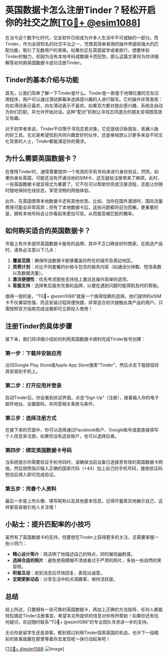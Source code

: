 # 英国数据卡怎么注册Tinder？轻松开启你的社交之旅[[TG💪+ @esim1088](https://t.me/s/esim1088)]

在当今这个数字化时代，交友软件已经成为许多人生活中不可或缺的一部分。而Tinder，作为全球知名的社交平台之一，凭借其简单易用的操作界面和强大的匹配功能，吸引了无数用户的青睐。如果你正在英国留学或者旅行，想要体验Tinder的魅力，却因为没有本地号码或数据卡而犯愁，那么这篇文章将为你详细解答如何用英国数据卡成功注册Tinder。

## Tinder的基本介绍与功能

首先，让我们简单了解一下Tinder是什么。Tinder是一款基于地理位置的交友应用程序，用户可以通过滑动屏幕来选择感兴趣的人进行聊天。它的操作非常直观：向右滑动表示喜欢，向左滑动表示不喜欢。如果双方都对彼此感兴趣，系统会自动为你们匹配，并允许开始对话。这种“配对”机制让寻找志同道合的朋友变得既高效又有趣。

对于初学者来说，Tinder不仅限于寻找恋爱对象，它还是结识新朋友、拓展人脉的好工具。无论是希望找到共同兴趣爱好的伙伴，还是单纯想认识更多来自不同文化背景的人士，Tinder都能满足你的需求。

## 为什么需要英国数据卡？

在使用Tinder时，通常需要提供一个有效的手机号码来进行身份验证。然而，如果你身处英国，可能还没有开通当地的SIM卡，这无疑给注册带来了麻烦。此时，一张英国数据卡就显得尤为重要了。它不仅可以帮助你完成注册流程，还能让你随时随地保持在线状态，享受流畅的网络体验。

此外，在英国使用本地数据卡还有其他优势。比如，当你在国外漫游时，国际流量费用可能会非常高昂；但有了本地数据卡后，这些问题都将迎刃而解。更重要的是，拥有本地号码会让你看起来更加可信，从而提高被匹配的概率。

## 如何购买适合的英国数据卡？

市面上有许多提供英国数据卡服务的品牌，其中不乏口碑良好的商家。在挑选产品时，请务必注意以下几点：

1. **覆盖范围**：确保所选数据卡能够覆盖你所在的城市及周边地区。
2. **资费计划**：对比不同套餐的价格与包含的服务内容（如通话分钟数、短信条数以及数据流量）。
3. **激活便捷性**：优先考虑那些支持线上激活且操作简单的选项。
4. **客服支持**：选择售后服务完善的品牌，以便在遇到问题时能得到及时的帮助。

值得一提的是，“TG💪+ @esim1088”就是一个值得信赖的选择。他们提供的eSIM卡不仅兼容性强，而且安装过程简便快捷，非常适合初次接触此类产品的用户。只需按照官方指南完成设置即可立即投入使用！

## 注册Tinder的具体步骤

接下来，我们将详细介绍如何利用英国数据卡顺利完成Tinder账号创建：

### 第一步：下载并安装应用
访问Google Play Store或Apple App Store搜索“Tinder”，然后点击下载按钮将其安装到手机上。

### 第二步：打开应用并登录
启动Tinder后，你会看到欢迎界面。点击“Sign Up”（注册），接着输入你的电子邮件地址、设置密码，并同意相关条款与条件。

### 第三步：选择注册方式
在接下来的页面中，你可以选择通过Facebook账户、Google账号或是直接填写个人信息来注册。如果你没有这些账户，也可以选择后者。

### 第四步：绑定英国数据卡号码
当系统提示你需要验证手机号码时，请确保当前设备已连接至有效的英国数据卡网络。然后按照指示输入正确的国家代码（+44）加上自己的手机号码，接收验证码短信后填入即可完成验证。

### 第五步：完善个人资料
最后一步是上传头像、填写昵称以及其他基本信息。记得尽量真实地展示自己，这样更容易吸引他人关注哦！

## 小贴士：提升匹配率的小技巧

虽然有了英国数据卡的支持，但要想在Tinder上获得更多的关注，还需要掌握一些小窍门：

- **精心设计简介**：简洁明了地描述自己的特点，同时展现幽默感。
- **选择合适的照片**：避免使用模糊不清或者过于严肃的照片，多拍一些自然的笑容照。
- **积极互动**：收到消息后尽快回复，表现出诚意。
- **定期更新动态**：分享生活中的点滴趣事，保持活跃度。

## 总结

综上所述，只要拥有一张可靠的英国数据卡，再加上正确的方法指导，任何人都能轻松搞定Tinder注册事宜。希望本文所提供的信息对你有所帮助！如果你还有任何疑问，欢迎随时联系“TG💪+ @esim1088”的专业团队寻求进一步的支持。

无论你是留学生还是游客，都别错过利用Tinder探索英国的机会。也许下一段精彩的故事就藏在那里等着你去发现呢～快行动起来吧！

[[TG💪+ @esim1088](https://t.me/s/esim1088) ![Image](https://i.postimg.cc/4NQfJmqS/Snipaste-2025-05-13-00-14-12.png)]